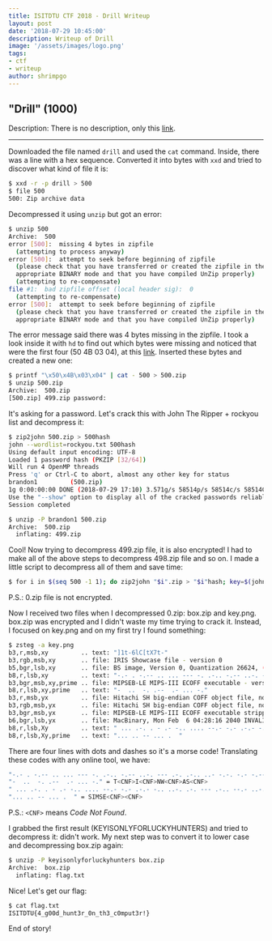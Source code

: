 ```yaml
---
title: ISITDTU CTF 2018 - Drill Writeup
layout: post
date: '2018-07-29 10:45:00'
description: Writeup of Drill
image: '/assets/images/logo.png'
tags:
- ctf
- writeup
author: shrimpgo
---
```

## "Drill" (1000)

Description:
There is no description, only this [link](https://mega.nz/#!u3QCSYxB!ftCpT9C-jTm09U2tLwdnAYWtLw06wS2i15BbC4aZ5xk).

---

Downloaded the file named `drill` and used the `cat` command. Inside, there was a line with a hex sequence. Converted it into bytes with `xxd` and tried to discover what kind of file it is:

```bash
$ xxd -r -p drill > 500
$ file 500
500: Zip archive data
```

Decompressed it using `unzip` but got an error:

```bash
$ unzip 500
Archive:  500
error [500]:  missing 4 bytes in zipfile
  (attempting to process anyway)
error [500]:  attempt to seek before beginning of zipfile
  (please check that you have transferred or created the zipfile in the
  appropriate BINARY mode and that you have compiled UnZip properly)
  (attempting to re-compensate)
file #1:  bad zipfile offset (local header sig):  0
  (attempting to re-compensate)
error [500]:  attempt to seek before beginning of zipfile
  (please check that you have transferred or created the zipfile in the
  appropriate BINARY mode and that you have compiled UnZip properly)
```

The error message said there was 4 bytes missing in the zipfile. I took a look inside it with `hd` to find out which bytes were missing and noticed that were the first four (50 4B 03 04), at this [link](https://en.wikipedia.org/wiki/List_of_file_signatures). Inserted these bytes and created a new one:

```bash
$ printf "\x50\x4B\x03\x04" | cat - 500 > 500.zip
$ unzip 500.zip
Archive:  500.zip
[500.zip] 499.zip password: 
```

It's asking for a password. Let's crack this with John The Ripper + rockyou list and decompress it:

```bash
$ zip2john 500.zip > 500hash
john --wordlist=rockyou.txt 500hash
Using default input encoding: UTF-8
Loaded 1 password hash (PKZIP [32/64])
Will run 4 OpenMP threads
Press 'q' or Ctrl-C to abort, almost any other key for status
brandon1         (500.zip)
1g 0:00:00:00 DONE (2018-07-29 17:10) 3.571g/s 58514p/s 58514c/s 58514C/s 123456..christal
Use the "--show" option to display all of the cracked passwords reliably
Session completed

$ unzip -P brandon1 500.zip
Archive:  500.zip
  inflating: 499.zip
```

Cool! Now trying to decompress 499.zip file, it is also encrypted! I had to make all of the above steps to decompress 498.zip file and so on. I made a little script to decompress all of them and save time:

```bash
$ for i in $(seq 500 -1 1); do zip2john "$i".zip > "$i"hash; key=$(john --wordlist=rockyou.txt "$i"hash | grep "$i".zip | awk '{print $1}'); unzip -P $key $i.zip; done; unzip 0.zip
```

P.S.: 0.zip file is not encrypted.

Now I received two files when I decompressed 0.zip: box.zip and key.png. box.zip was encrypted and I didn't waste my time trying to crack it. Instead, I focused on key.png and on my first try I found something:

```bash
$ zsteg -a key.png 
b3,r,msb,xy         .. text: "]1t-6lC[tX7t-"
b3,rgb,msb,xy       .. file: IRIS Showcase file - version 0
b5,bgr,lsb,xy       .. file: BS image, Version 0, Quantization 26624, (Decompresses to 6656 words)
b8,r,lsb,xy         .. text: "-.- . -.-- .. ... --- -. .-.. -.-- ..-. --- .-. .-.. ..- -.-. -.- -.-- .... ..- -. - . .-. ... "
b3,bgr,msb,xy,prime .. file: MIPSEB-LE MIPS-III ECOFF executable - version 12.6
b8,r,lsb,xy,prime   .. text: "-  ..  -. .--  .- ... -."
b3,r,msb,yx         .. file: Hitachi SH big-endian COFF object file, not stripped, 0 section
b3,rgb,msb,yx       .. file: Hitachi SH big-endian COFF object file, not stripped, 0 section
b3,bgr,msb,yx       .. file: MIPSEB-LE MIPS-III ECOFF executable stripped - version 0.0
b6,bgr,lsb,yx       .. file: MacBinary, Mon Feb  6 04:28:16 2040 INVALID date, modified Mon Feb  6 04:28:16 2040 "@"
b8,r,lsb,Xy         .. text: " ... .-. . - .- -.. .... --.- -.- .-.- -.. ..-. .-. --- .-.. --.- ..-. .- --- ... .. --.- . -.-"
b8,r,lsb,Xy,prime   .. text: "... .. -- ... .  "
```

There are four lines with dots and dashes so it's a morse code! Translating these codes with any online tool, we have:

```bash
"-.- . -.-- .. ... --- -. .-.. -.-- ..-. --- .-. .-.. ..- -.-. -.- -.-- .... ..- -. - . .-. ... " = KEYISONLYFORLUCKYHUNTERS
"-  ..  -. .--  .- ... -." = T<CNF>I<CNF>NW<CNF>AS<CNF>
" ... .-. . - .- -.. .... --.- -.- .-.- -.. ..-. .-. --- .-.. --.- ..-. .- --- ... .. --.- . -.-" = <CNF>SRETADHQK<CNF>DFROLQFAOSIQE<CNF>
"... .. -- ... .  " = SIMSE<CNF><CNF>
```

P.S.: `<CNF>` means _Code Not Found_.

I grabbed the first result (KEYISONLYFORLUCKYHUNTERS) and tried to decompress it: didn't work. My next step was to convert it to lower case and decompressing box.zip again:

```bash
$ unzip -P keyisonlyforluckyhunters box.zip
Archive:  box.zip
  inflating: flag.txt
```

Nice! Let's get our flag:

```bash
$ cat flag.txt
ISITDTU{4_g00d_hunt3r_0n_th3_c0mput3r!}
```

End of story!
